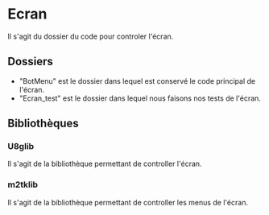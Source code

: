 # Ecran

Il s'agit du dossier du code pour controler l'écran.

## Dossiers

- "BotMenu" est le dossier dans lequel est conservé le code principal de l'écran.
- "Ecran_test" est le dossier dans lequel nous faisons nos tests de l'écran.

## Bibliothèques

### U8glib
Il s'agit de la bibliothèque permettant de controller l'écran.

### m2tklib
Il s'agit de la bibliothèque permettant de controller les menus de l'écran.
